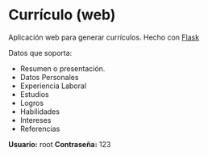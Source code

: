 # Currículo (web)

Aplicación web para generar currículos. Hecho con [Flask](https://flask.palletsprojects.com)

Datos que soporta:

- Resumen o presentación.
- Datos Personales
- Experiencia Laboral
- Estudios
- Logros
- Habilidades
- Intereses
- Referencias

**Usuario:** root
**Contraseña:** 123